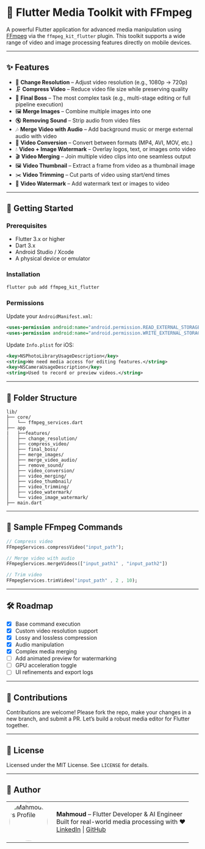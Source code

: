 # 🎥 Flutter Media Toolkit with FFmpeg

A powerful Flutter application for advanced media manipulation using [FFmpeg](https://ffmpeg.org/) via the `ffmpeg_kit_flutter` plugin. This toolkit supports a wide range of video and image processing features directly on mobile devices.

---

## ✨ Features

- 📏 **Change Resolution** – Adjust video resolution (e.g., 1080p → 720p)
- 🗜️ **Compress Video** – Reduce video file size while preserving quality
- 🧠 **Final Boss** – The most complex task (e.g., multi-stage editing or full pipeline execution)
- 🖼️ **Merge Images** – Combine multiple images into one
- 🔇 **Removing Sound** – Strip audio from video files
- 🎶 **Merge Video with Audio** – Add background music or merge external audio with video
- 🔄 **Video Conversion** – Convert between formats (MP4, AVI, MOV, etc.)
- 💧 **Video + Image Watermark** – Overlay logos, text, or images onto video
- 🎬 **Video Merging** – Join multiple video clips into one seamless output
- 🖼️ **Video Thumbnail** – Extract a frame from video as a thumbnail image
- ✂️ **Video Trimming** – Cut parts of video using start/end times
- 📝 **Video Watermark** – Add watermark text or images to video

---

## 🚀 Getting Started

### Prerequisites

- Flutter 3.x or higher
- Dart 3.x
- Android Studio / Xcode
- A physical device or emulator

### Installation

```bash
flutter pub add ffmpeg_kit_flutter
````

### Permissions

Update your `AndroidManifest.xml`:

```xml
<uses-permission android:name="android.permission.READ_EXTERNAL_STORAGE"/>
<uses-permission android:name="android.permission.WRITE_EXTERNAL_STORAGE"/>
```

Update `Info.plist` for iOS:

```xml
<key>NSPhotoLibraryUsageDescription</key>
<string>We need media access for editing features.</string>
<key>NSCameraUsageDescription</key>
<string>Used to record or preview videos.</string>
```

---

## 📁 Folder Structure

```
lib/
├── core/
│   └── ffmpeg_services.dart
├── app
|   ├──features/
│   ├── change_resolution/
│   ├── compress_video/
│   ├── final_boss/
│   ├── merge_images/
│   ├── merge_video_audio/
│   ├── remove_sound/
│   ├── video_conversion/
│   ├── video_merging/
│   ├── video_thumbnail/
│   ├── video_trimming/
│   ├── video_watermark/
│   └── video_image_watermark/
├── main.dart
```

---

## 🔧 Sample FFmpeg Commands

```dart
// Compress video
FFmpegServices.compressVideo("input_path");

// Merge video with audio
FFmpegServices.mergeVideos(["input_path1" , "input_path2"])

// Trim video
FFmpegServices.trimVideo("input_path" , 2 , 10);
```

---

## 🛠 Roadmap

* [x] Base command execution
* [x] Custom video resolution support
* [x] Lossy and lossless compression
* [x] Audio manipulation
* [x] Complex media merging
* [ ] Add animated preview for watermarking
* [ ] GPU acceleration toggle
* [ ] UI refinements and export logs

---

## 🤝 Contributions

Contributions are welcome! Please fork the repo, make your changes in a new branch, and submit a PR. Let’s build a robust media editor for Flutter together.

---

## 📄 License

Licensed under the MIT License. See `LICENSE` for details.

---

## 👤 Author

<table>
  <tr>
    <td>
      <img src="https://media.licdn.com/dms/image/v2/D5603AQFj_1x-AyzaDg/profile-displayphoto-shrink_800_800/B56ZY2HuscGUAo-/0/1744664720458?e=1752710400&v=beta&t=bDwxB3EQA5_WHgW1kSwS7QvHCFavSav1coToJfauk_I" 
           alt="Mahmoud's Profile" 
           width="100" 
           style="border-radius: 50%;">
    </td>
    <td style="vertical-align: middle; padding-left: 15px;">
      <strong>Mahmoud</strong> – Flutter Developer & AI Engineer<br>
      Built for real-world media processing with ❤️<br>
      <a href="https://www.linkedin.com/in/mahmoud-kokeh/">LinkedIn</a> | <a href="https://github.com/MahmoudKok">GitHub</a>
    </td>
  </tr>
</table>

